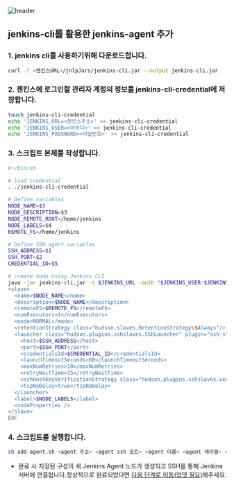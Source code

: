 ![header](https://capsule-render.vercel.app/api?type=waving&color=auto&height=300&section=header&text=Connect Jenkins Master and Agents&fontSize=45)

## jenkins-cli를 활용한 jenkins-agent 추가

### 1. jenkins cli를 사용하기위해 다운로드합니다.

```sh
curl -l <젠킨스URL>/jnlpJars/jenkins-cli.jar --output jenkins-cli.jar
```

### 2. 젠킨스에 로그인할 관리자 계정의 정보를 jenkins-cli-credential에 저장합니다.

```sh
touch jenkins-cli-credential
echo 'JENKINS_URL=<젠킨스주소>' >> jenkins-cli-credential
echo 'JENKINS_USER=<아이디>' >> jenkins-cli-credential
echo 'JENKINS_PASSWORD=<비밀번호>' >> jenkins-cli-credential
```

### 3. 스크립트 본체를 작성합니다.

```add-agent.sh
#!/bin/sh

# load credential
. ./jenkins-cli-credential

# Define variables
NODE_NAME=$3
NODE_DESCRIPTION=$3
NODE_REMOTE_ROOT=/home/jenkins
NODE_LABELS=$4
REMOTE_FS=/home/jenkins

# Define SSH agent variables
SSH_ADDRESS=$1
SSH_PORT=$2
CREDENTIAL_ID=$5

# create node using Jenkins CLI
java -jar jenkins-cli.jar -s $JENKINS_URL -auth "$JENKINS_USER:$JENKINS_PASSWORD" create-node $NODE_NAME << EOF
<slave>
  <name>$NODE_NAME</name>
  <description>$NODE_NAME</description>
  <remoteFS>$REMOTE_FS</remoteFS>
  <numExecutors>1</numExecutors>
  <mode>NORMAL</mode>
  <retentionStrategy class="hudson.slaves.RetentionStrategy\$Always"/>
  <launcher class="hudson.plugins.sshslaves.SSHLauncher" plugin="ssh-slaves@2.877.v365f5eb_a_b_eec">
    <host>$SSH_ADDRESS</host>
    <port>$SSH_PORT</port>
    <credentialsId>$CREDENTIAL_ID</credentialsId>
    <launchTimeoutSeconds>60</launchTimeoutSeconds>
    <maxNumRetries>10</maxNumRetries>
    <retryWaitTime>15</retryWaitTime>
    <sshHostKeyVerificationStrategy class="hudson.plugins.sshslaves.verifiers.NonVerifyingKeyVerificationStrategy"/>
    <tcpNoDelay>true</tcpNoDelay>
  </launcher>
  <label>$NODE_LABELS</label>
  <nodeProperties />
</slave>
EOF
```

### 4. 스크립트를 실행합니다.

```sh
sh add-agent.sh <agent 주소> <agent ssh 포트> <agent 이름> <agent 레이블> <credential ID>
```

- 완료 시 지정된 구성의 새 Jenkins Agent 노드가 생성되고 SSH를 통해 Jenkins 서버에 연결됩니다.정상적으로 완료되었다면 [다음 단계로 이동(업뎃 필요)]()해주세요.
